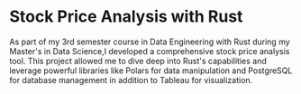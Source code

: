 # Stock Price Analysis with Rust

<p>As part of my 3rd semester course in Data Engineering with Rust during my Master's in Data Science,I developed a comprehensive stock price analysis tool. This project allowed me to dive deep into Rust's capabilities and leverage powerful libraries like Polars for data manipulation and PostgreSQL for database management in addition to Tableau for visualization.</p>
